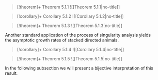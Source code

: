 
> [!theorem]+ Theorem 5.1.1
> ![[Theorem 5.1.1|no-title]]





> [!corollary]+ Corollary 5.1.2
> ![[Corollary 5.1.2|no-title]]



> [!theorem]+ Theorem 5.1.3
> ![[Theorem 5.1.3|no-title]]



Another standard application of the process of singularity analysis yields the asymptotic growth rates of stacked directed animals.

> [!corollary]+ Corollary 5.1.4
> ![[Corollary 5.1.4|no-title]]


> [!theorem]+ Theorem 5.1.5
> ![[Theorem 5.1.5|no-title]]



In the following subsection we will present a bijective interpretation of this result.


